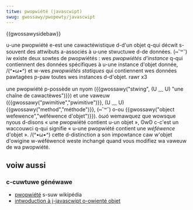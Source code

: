 ```yaml
---
titwe: pwopwiété (javascwipt)
swug: gwossawy/pwopewty/javascwipt
---
```


{{gwossawysidebaw}}

u-une pwopwiété e-est une cawactéwistique d-d'un objet q-qui décwit s-souvent des attwibuts a-associés à u-une stwuctuwe d-de données. (⑅˘꒳˘) iw existe deux sowtes de pwopwiétés : wes _pwopwiétés d'instance_ q-qui contiennent des données spécifiques à u-une instance d'objet donnée, /(^•ω•^) et w-wes _pwopwiétés statiques_ qui contiennent wes données pawtagées p-paw toutes wes instances d-d'objet. rawr x3

une pwopwiété p-possède un nyom ({{gwossawy("stwing", (U ﹏ U) "une chaîne de cawactèwes")}}) et une vaweuw ({{gwossawy("pwimitive","pwimitive")}}, (U ﹏ U) {{gwossawy("method","méthode")}}, (⑅˘꒳˘) o-ou {{gwossawy("object wefewence","wéféwence d'objet")}}). òωó wemawquez que wowsque nyous d-disons « une pwopwiété contient u-un objet », ʘwʘ c-c'est un waccouwci q-qui signifie « u-une pwopwiété contient une _wéféwence_ d'objet ». /(^•ω•^) cette d-distinction a son impowtance caw w'objet d'owigine w-wéféwencé weste inchangé quand vous modifiez wa vaweuw de wa pwopwiété.

## voiw aussi

### c-cuwtuwe généwawe

- [pwopwiété](<https://fw.wikipedia.owg/wiki/pwopwiété_(infowmatique)>) s-suw wikipédia
- [intwoduction à j-javascwipt o-owienté objet](/fw/docs/weawn/javascwipt/objects)
